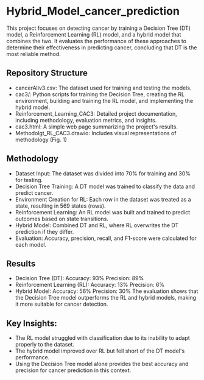 # Hybrid_Model_cancer_prediction

This project focuses on detecting cancer by training a Decision Tree (DT) model, a Reinforcement Learning (RL) model, and a hybrid model that combines the two. It evaluates the performance of these approaches to determine their effectiveness in predicting cancer, concluding that DT is the most reliable method.
## Repository Structure
* cancerAllv3.csv: The dataset used for training and testing the models.
* cac3/: Python scripts for training the Decision Tree, creating the RL environment, building and training the RL model, and implementing the hybrid model.
* Reinforcement_Learning_CAC3: Detailed project documentation, including methodology, evaluation metrics, and insights.
* cac3.html: A simple web page summarizing the project's results.
* Methodolgt_RL_CAC3.drawio: Includes visual representations of methodology (Fig. 1)

## Methodology
* Dataset Input: The dataset was divided into 70% for training and 30% for testing.
* Decision Tree Training: A DT model was trained to classify the data and predict cancer.
* Environment Creation for RL: Each row in the dataset was treated as a state, resulting in 569 states (rows).
* Reinforcement Learning: An RL model was built and trained to predict outcomes based on state transitions.
* Hybrid Model: Combined DT and RL, where RL overwrites the DT prediction if they differ.
* Evaluation: Accuracy, precision, recall, and F1-score were calculated for each model.

## Results
* Decision Tree (DT):
Accuracy: 93%
Precision: 89%
* Reinforcement Learning (RL):
Accuracy: 13%
Precision: 6%
* Hybrid Model:
Accuracy: 56%
Precision: 30%
The evaluation shows that the Decision Tree model outperforms the RL and hybrid models, making it more suitable for cancer detection.

## Key Insights:
* The RL model struggled with classification due to its inability to adapt properly to the dataset.
* The hybrid model improved over RL but fell short of the DT model's performance.
* Using the Decision Tree model alone provides the best accuracy and precision for cancer prediction in this context.
